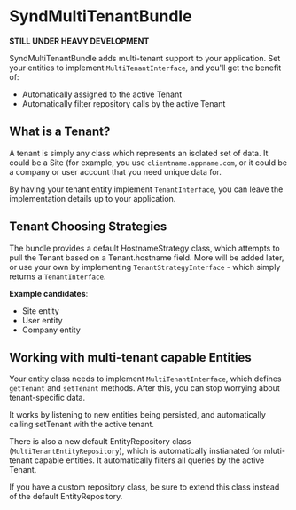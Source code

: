 # SyndMultiTenantBundle

**STILL UNDER HEAVY DEVELOPMENT**

 SyndMultiTenantBundle adds multi-tenant support to your application.  Set your entities to implement `MultiTenantInterface`, and you'll get the benefit of:

- Automatically assigned to the active Tenant
- Automatically filter repository calls by the active Tenant

## What is a Tenant?

A tenant is simply any class which represents an isolated set of data.  It could be a Site (for example, you use `clientname.appname.com`, or it could be a company or user account that you need unique data for.

By having your tenant entity implement `TenantInterface`, you can leave the implementation details up to your application.

## Tenant Choosing Strategies

The bundle provides a default HostnameStrategy class, which attempts to pull the Tenant based on a Tenant.hostname field.  More will be added later, or use your own by implementing `TenantStrategyInterface` - which simply returns a `TenantInterface`.

**Example candidates**:

- Site entity
- User entity
- Company entity

## Working with multi-tenant capable Entities

Your entity class needs to implement `MultiTenantInterface`, which defines `getTenant` and `setTenant` methods.  After this, you can stop worrying about tenant-specific data.

It works by listening to new entities being persisted, and automatically calling setTenant with the active tenant.

There is also a new default EntityRepository class (`MultiTenantEntityRepository`), which is automatically instianated for mluti-tenant capable entities.  It automatically filters all queries by the active Tenant.

If you have a custom repository class, be sure to extend this class instead of the default EntityRepository.